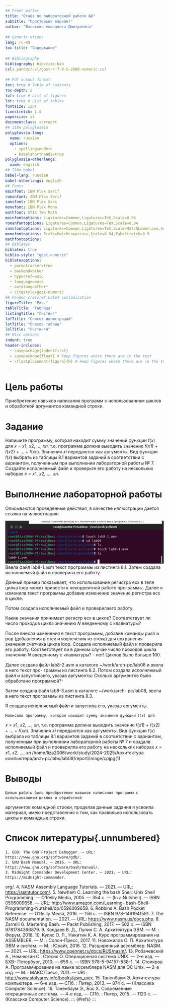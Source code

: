 ```yaml
---
## Front matter
title: "Отчёт по лабораторной работе №8"
subtitle: "Простейший вариант"
author: "Волчкова елизавета Дмитриевна"

## Generic otions
lang: ru-RU
toc-title: "Содержание"

## Bibliography
bibliography: bib/cite.bib
csl: pandoc/csl/gost-r-7-0-5-2008-numeric.csl

## Pdf output format
toc: true # Table of contents
toc-depth: 2
lof: true # List of figures
lot: true # List of tables
fontsize: 12pt
linestretch: 1.5
papersize: a4
documentclass: scrreprt
## I18n polyglossia
polyglossia-lang:
  name: russian
  options:
	- spelling=modern
	- babelshorthands=true
polyglossia-otherlangs:
  name: english
## I18n babel
babel-lang: russian
babel-otherlangs: english
## Fonts
mainfont: IBM Plex Serif
romanfont: IBM Plex Serif
sansfont: IBM Plex Sans
monofont: IBM Plex Mono
mathfont: STIX Two Math
mainfontoptions: Ligatures=Common,Ligatures=TeX,Scale=0.94
romanfontoptions: Ligatures=Common,Ligatures=TeX,Scale=0.94
sansfontoptions: Ligatures=Common,Ligatures=TeX,Scale=MatchLowercase,Scale=0.94
monofontoptions: Scale=MatchLowercase,Scale=0.94,FakeStretch=0.9
mathfontoptions:
## Biblatex
biblatex: true
biblio-style: "gost-numeric"
biblatexoptions:
  - parentracker=true
  - backend=biber
  - hyperref=auto
  - language=auto
  - autolang=other*
  - citestyle=gost-numeric
## Pandoc-crossref LaTeX customization
figureTitle: "Рис."
tableTitle: "Таблица"
listingTitle: "Листинг"
lofTitle: "Список иллюстраций"
lotTitle: "Список таблиц"
lolTitle: "Листинги"
## Misc options
indent: true
header-includes:
  - \usepackage{indentfirst}
  - \usepackage{float} # keep figures where there are in the text
  - \floatplacement{figure}{H} # keep figures where there are in the text
---
```


# Цель работы

Приобретение навыков написания программ с использованием циклов и обработкой
аргументов командной строки.

# Задание

Напишите программу, которая находит сумму значений функции 𝑓(𝑥) для
𝑥 = 𝑥1, 𝑥2, ..., 𝑥𝑛, т.е. программа должна выводить значение 𝑓(𝑥1) + 𝑓(𝑥2) + ... + 𝑓(𝑥𝑛).
Значения 𝑥𝑖 передаются как аргументы. Вид функции 𝑓(𝑥) выбрать из таблицы
8.1 вариантов заданий в соответствии с вариантом, полученным при выполнении
лабораторной работы № 7. Создайте исполняемый файл и проверьте его работу на
нескольких наборах 𝑥 = 𝑥1, 𝑥2, ..., 𝑥𝑛.



# Выполнение лабораторной работы

Описываются проведённые действия, в качестве иллюстрации даётся ссылка на иллюстрацию

![2](./image/2lab08.jpg)
Ввела файл lab8-1.asm текст программы из листинга 8.1. Затем создала исполняемый файл
и проверила его работу.

Данный пример показывает, что использование регистра ecx в теле цилка loop может
привести к некорректной работе программы. Далее я изменила текст программы добавив изменение
значение регистра ecx в цикле.

Потом создала исполняемый файл и проверилаего работу. 

Какие значения принимает регистр
ecx в цикле? Соответствует ли число проходов цикла значению 𝑁 введенному с клавиатуры?

После внесла  изменения в текст программы, добавив команды push
и pop (добавления в стек и извлечения из стека) для сохранения значения счетчика цикла
loop.
Создала исполняемый файл и проверила его работу. 
Соответствует ли в данном случае
число проходов цикла значению 𝑁 введенному с клавиатуры? - нет! Циклов было больше 100.

Далее создала файл lab8-2.asm в каталоге ~/work/arch-pc/lab08 и ввела в него текст про-
граммы из листинга 8.2.
Потом создала исполняемый файл и запустилаего, указав аргументы:
Ckолько аргументов было обработано программой?-


Затем создала файл lab8-3.asm в каталоге ~/work/arch-
pc/lab08, ввела в него текст программы из листинга 8.3.

Я создала исполняемый файл и запустила его, указав аргументы. 


	Написала программу, которая находит сумму значений функции 𝑓(𝑥) для
𝑥 = 𝑥1, 𝑥2, ..., 𝑥𝑛, т.е. программа должна выводить значение 𝑓(𝑥1) + 𝑓(𝑥2) + ... + 𝑓(𝑥𝑛).
Значения 𝑥𝑖 передаются как аргументы. 
	Вид функции 𝑓(𝑥) выбрала из таблицы 8.1 вариантов заданий в соответствии с вариантом, полученным при выполнении лабораторной работы № 7 и создалв исполняемый файл и проверилпа его работу на
нескольких наборах 𝑥 = 𝑥1, 𝑥2, ..., 𝑥𝑛
/home/liza2006/work/study/2024-2025/Архитектура компьютера/arch-pc/labs/lab08/report/image/сpjpg(1)


# Выводы
	Целью работы было приобретение навыков написания программ с использованием циклов и обработкой
аргументов командной строки, проделав данные задания я усвоила материал, имею представления о том, как правильно использовать циклы и командные строки.


# Список литературы{.unnumbered}
	1. GDB: The GNU Project Debugger. — URL: https://www.gnu.org/software/gdb/.
	2. GNU Bash Manual. — 2016. — URL: https://www.gnu.org/software/bash/manual/.
	3. Midnight Commander Development Center. — 2021. — URL: https://midnight-commander.
org/.
	4. NASM Assembly Language Tutorials. — 2021. — URL: https://asmtutor.com/.
	5. Newham C. Learning the bash Shell: Unix Shell Programming. — O’Reilly Media, 2005. —
354 с. — (In a Nutshell). — ISBN 0596009658. — URL: http://www.amazon.com/Learning-
bash-Shell-Programming-Nutshell/dp/0596009658.
	6. Robbins A. Bash Pocket Reference. — O’Reilly Media, 2016. — 156 с. — ISBN 978-1491941591.
	7. The NASM documentation. — 2021. — URL: https://www.nasm.us/docs.php.
	8. Zarrelli G. Mastering Bash. — Packt Publishing, 2017. — 502 с. — ISBN 9781784396879.
	9. Колдаев В. Д., Лупин С. А. Архитектура ЭВМ. — М. : Форум, 2018.
	10. Куляс О. Л., Никитин К. А. Курс программирования на ASSEMBLER. — М. : Солон-Пресс,
2017.
	11. Новожилов О. П. Архитектура ЭВМ и систем. — М. : Юрайт, 2016.
	12. Расширенный ассемблер: NASM. — 2021. — URL: https://www.opennet.ru/docs/RUS/nasm/.
	13. Робачевский А., Немнюгин С., Стесик О. Операционная система UNIX. — 2-е изд. — БХВ-
Петербург, 2010. — 656 с. — ISBN 978-5-94157-538-1.
	14. Столяров А. Программирование на языке ассемблера NASM для ОС Unix. — 2-е изд. —
М. : МАКС Пресс, 2011. — URL: http://www.stolyarov.info/books/asm_unix.
	15. Таненбаум Э. Архитектура компьютера. — 6-е изд. — СПб. : Питер, 2013. — 874 с. —
(Классика Computer Science).
	16. Таненбаум Э., Бос Х. Современные операционные системы. — 4-е изд. — СПб. : Питер,
2015. — 1120 с. — (Классика Computer Science).
::: {#refs}
:::
